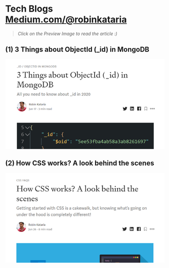 # Tech Blogs [Medium.com/@robinkataria](https://medium.com/@robinkataria)
> *Click on the Preview Image to read the article :)*

## (1) 3 Things about ObjectId (_id) in MongoDB
[![Image of ObjectId](images/objectid.png)](https://bit.ly/objectid)

## (2) How CSS works? A look behind the scenes
[![Image of CSS](images/css.png)](https://bit.ly/HowCssWorks)
